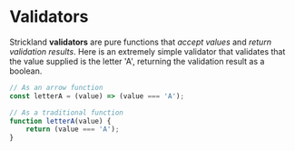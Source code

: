 # Validators

Strickland **validators** are pure functions that _accept values_ and _return validation results_. Here is an extremely simple validator that validates that the value supplied is the letter 'A', returning the validation result as a boolean.

```jsx
// As an arrow function
const letterA = (value) => (value === 'A');

// As a traditional function
function letterA(value) {
    return (value === 'A');
}
```

